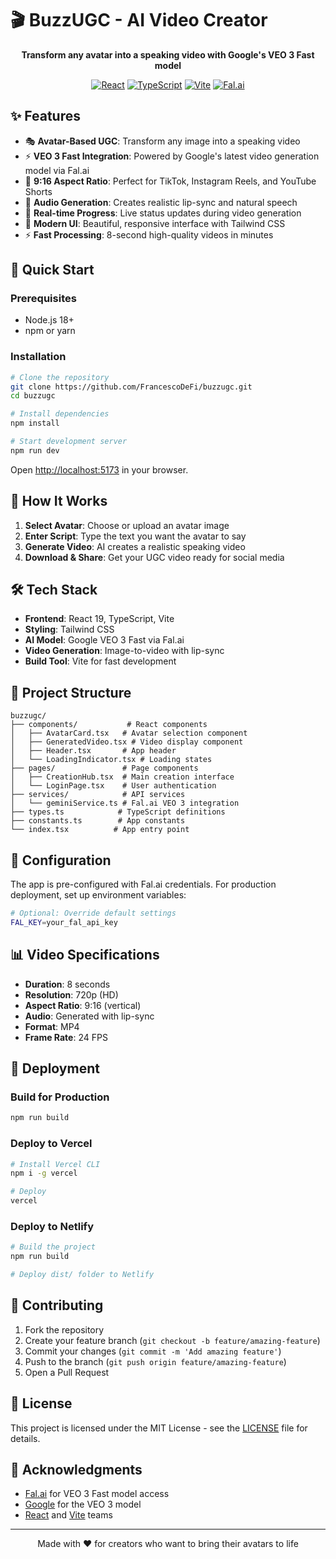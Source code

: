 # 🎬 BuzzUGC - AI Video Creator

<div align="center">

**Transform any avatar into a speaking video with Google's VEO 3 Fast model**

[![React](https://img.shields.io/badge/React-19.1.1-blue.svg)](https://reactjs.org/)
[![TypeScript](https://img.shields.io/badge/TypeScript-5.8.2-blue.svg)](https://www.typescriptlang.org/)
[![Vite](https://img.shields.io/badge/Vite-6.2.0-646CFF.svg)](https://vitejs.dev/)
[![Fal.ai](https://img.shields.io/badge/Fal.ai-VEO%203%20Fast-00D4AA.svg)](https://fal.ai/)

</div>

## ✨ Features

- 🎭 **Avatar-Based UGC**: Transform any image into a speaking video
- ⚡ **VEO 3 Fast Integration**: Powered by Google's latest video generation model via Fal.ai
- 📱 **9:16 Aspect Ratio**: Perfect for TikTok, Instagram Reels, and YouTube Shorts
- 🎵 **Audio Generation**: Creates realistic lip-sync and natural speech
- 🔄 **Real-time Progress**: Live status updates during video generation
- 🎨 **Modern UI**: Beautiful, responsive interface with Tailwind CSS
- ⚡ **Fast Processing**: 8-second high-quality videos in minutes

## 🚀 Quick Start

### Prerequisites
- Node.js 18+ 
- npm or yarn

### Installation

```bash
# Clone the repository
git clone https://github.com/FrancescoDeFi/buzzugc.git
cd buzzugc

# Install dependencies
npm install

# Start development server
npm run dev
```

Open [http://localhost:5173](http://localhost:5173) in your browser.

## 🎯 How It Works

1. **Select Avatar**: Choose or upload an avatar image
2. **Enter Script**: Type the text you want the avatar to say
3. **Generate Video**: AI creates a realistic speaking video
4. **Download & Share**: Get your UGC video ready for social media

## 🛠 Tech Stack

- **Frontend**: React 19, TypeScript, Vite
- **Styling**: Tailwind CSS
- **AI Model**: Google VEO 3 Fast via Fal.ai
- **Video Generation**: Image-to-video with lip-sync
- **Build Tool**: Vite for fast development

## 📁 Project Structure

```
buzzugc/
├── components/           # React components
│   ├── AvatarCard.tsx   # Avatar selection component
│   ├── GeneratedVideo.tsx # Video display component
│   ├── Header.tsx       # App header
│   └── LoadingIndicator.tsx # Loading states
├── pages/               # Page components
│   ├── CreationHub.tsx  # Main creation interface
│   └── LoginPage.tsx    # User authentication
├── services/            # API services
│   └── geminiService.ts # Fal.ai VEO 3 integration
├── types.ts            # TypeScript definitions
├── constants.ts        # App constants
└── index.tsx          # App entry point
```

## 🔧 Configuration

The app is pre-configured with Fal.ai credentials. For production deployment, set up environment variables:

```bash
# Optional: Override default settings
FAL_KEY=your_fal_api_key
```

## 📊 Video Specifications

- **Duration**: 8 seconds
- **Resolution**: 720p (HD)
- **Aspect Ratio**: 9:16 (vertical)
- **Audio**: Generated with lip-sync
- **Format**: MP4
- **Frame Rate**: 24 FPS

## 🚀 Deployment

### Build for Production

```bash
npm run build
```

### Deploy to Vercel

```bash
# Install Vercel CLI
npm i -g vercel

# Deploy
vercel
```

### Deploy to Netlify

```bash
# Build the project
npm run build

# Deploy dist/ folder to Netlify
```

## 🤝 Contributing

1. Fork the repository
2. Create your feature branch (`git checkout -b feature/amazing-feature`)
3. Commit your changes (`git commit -m 'Add amazing feature'`)
4. Push to the branch (`git push origin feature/amazing-feature`)
5. Open a Pull Request

## 📝 License

This project is licensed under the MIT License - see the [LICENSE](LICENSE) file for details.

## 🙏 Acknowledgments

- [Fal.ai](https://fal.ai/) for VEO 3 Fast model access
- [Google](https://deepmind.google/technologies/veo/) for the VEO 3 model
- [React](https://reactjs.org/) and [Vite](https://vitejs.dev/) teams

---

<div align="center">
Made with ❤️ for creators who want to bring their avatars to life
</div>
